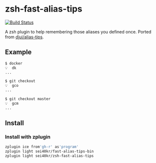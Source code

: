 # zsh-fast-alias-tips

[![Build Status](https://travis-ci.com/sei40kr/zsh-fast-alias-tips.svg?branch=master)](https://travis-ci.com/sei40kr/zsh-fast-alias-tips)

A zsh plugin to help remembering those aliases you defined once.
Ported from [djui/alias-tips](https://github.com/djui/alias-tips).

## Example

```sh
$ docker
💡  dk
...

$ git checkout
💡  gco
...

$ git checkout master
💡  gcm
...
```

## Install

### Install with zplugin

```sh
zplugin ice from'gh-r' as'program'
zplugin light sei40kr/fast-alias-tips-bin
zplugin light sei40kr/zsh-fast-alias-tips
```
